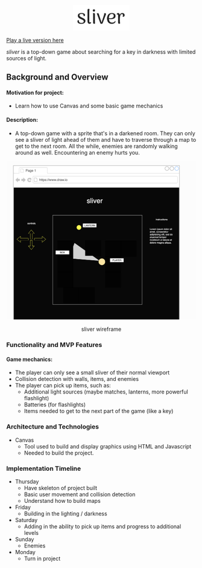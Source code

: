 <p align="center">
      <a href="https://github.com/jameshawkinsjr/sliver">
    <img src="https://github.com/jameshawkinsjr/sliver/blob/master/dist/images/sliver_logo.png" alt="logo" width="150">
    </a>
</p>

[Play a live version here](https://jameshawkinsjr.github.io/sliver/dist/)

_sliver_ is a top-down game about searching for a key in darkness with limited sources of light.
    
## Background and Overview

#### **Motivation for project:**
   * Learn how to use Canvas and some basic game mechanics
#### **Description:**
   * A top-down game with a sprite that's in a darkened room. They can only see a sliver of light ahead of them and have to traverse through a map to get to the next room. All the while, enemies are randomly walking around as well. Encountering an enemy hurts you.
   
   <p align="center">
    <img src="https://github.com/jameshawkinsjr/sliver/blob/master/dist/images/sliver_wireframe.png" alt="wireframe" width="600">

   <p align="center">sliver wireframe</p>
   
   </p>
   
### Functionality and MVP Features
#### **Game mechanics:**
   * The player can only see a small sliver of their normal viewport
   * Collision detection with walls, items, and enemies      
   * The player can pick up items, such as:
      * Additional light sources (maybe matches, lanterns, more powerful flashlight)
      * Batteries (for flashlights)
      * Items needed to get to the next part of the game (like a key)

### Architecture and Technologies
   * Canvas
     * Tool used to build and display graphics using HTML and Javascript
     * Needed to build the project.

### Implementation Timeline
* Thursday
    * Have skeleton of project built
    * Basic user movement and collision detection
    * Understand how to build maps
* Friday
    * Building in the lighting / darkness
* Saturday
    * Adding in the ability to pick up items and progress to additional levels
* Sunday
    * Enemies
* Monday
    * Turn in project
    
